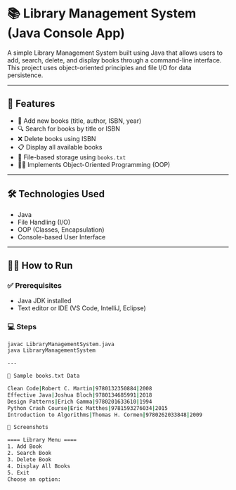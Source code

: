 # 📚 Library Management System (Java Console App)

A simple Library Management System built using Java that allows users to add, search, delete, and display books through a command-line interface. This project uses object-oriented principles and file I/O for data persistence.

---

## 🚀 Features

- 📖 Add new books (title, author, ISBN, year)
- 🔍 Search for books by title or ISBN
- ❌ Delete books using ISBN
- 📋 Display all available books
- 💾 File-based storage using `books.txt`
- 👨‍💻 Implements Object-Oriented Programming (OOP)

---

## 🛠 Technologies Used

- Java
- File Handling (I/O)
- OOP (Classes, Encapsulation)
- Console-based User Interface

---

## 🧑‍💻 How to Run

### ✅ Prerequisites
- Java JDK installed
- Text editor or IDE (VS Code, IntelliJ, Eclipse)

### 💻 Steps

```bash
javac LibraryManagementSystem.java
java LibraryManagementSystem

--- 

📂 Sample books.txt Data

Clean Code|Robert C. Martin|9780132350884|2008
Effective Java|Joshua Bloch|9780134685991|2018
Design Patterns|Erich Gamma|9780201633610|1994
Python Crash Course|Eric Matthes|9781593276034|2015
Introduction to Algorithms|Thomas H. Cormen|9780262033848|2009

📸 Screenshots

==== Library Menu ====
1. Add Book
2. Search Book
3. Delete Book
4. Display All Books
5. Exit
Choose an option:
